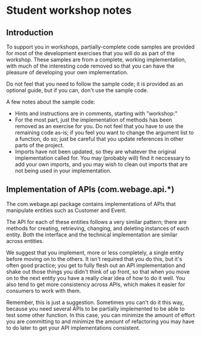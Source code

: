 # Student workshop notes

## Introduction

To support you in workshops, partially-complete code samples are provided for most of the development exercises that you will do as part of the workshop.  These samples are from a complete, working implementation, with much of the interesting code removed so that you can have the pleasure of developing your own implementation.

Do not feel that you need to follow the sample code; it is provided as an optional guide, but if you can, don't use the sample code.

A few notes about the sample code:

* Hints and instructions are in comments, starting with "workshop:"
* For the most part, just the implementation of methods has been removed as an exercise for you.  Do not feel that you have to use the remaining code as-is; if you feel you want to change the argument list to a function, do so; just be careful that you update references in other parts of the project.
* Imports have not been updated, so they are whatever the original implementation called for.  You may (probably will) find it neccessary to add your own imports, and you may wish to clean out imports that are not being used in your implementation.

## Implementation of APIs (com.webage.api.*)

The com.webage.api package contains implementations of APIs that manipulate entities such as Customer and Event.  

The API for each of these entities follows a very similar pattern; there are methods for creating, retrieving, changing, and deleting instances of each entity.  Both the interface and the technical implementation are similar across entities.

We suggest that you implement, more or less completely, a single entity before moving on to the others.  It isn't required that you do this, but it's often good practice; you get to fully flesh out an API implementation and shake out those things you didn't think of up front, so that when you move on to the next entity you have a really clear idea of how to do it well.  You also tend to get more consistency across APIs, which makes it easier for consumers to work with them.

Remember, this is just a suggestion.  Sometimes you can't do it this way, because you need several APIs to be partially implemented to be able to test some other function.  In this case, you can minimize the amount of effort you are committing to and minimize the amount of refactoring you may have to do later to get your API implementations consistent.
